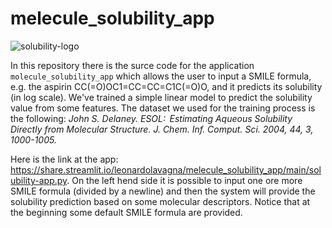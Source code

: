 # melecule_solubility_app
![solubility-logo](https://user-images.githubusercontent.com/91341004/166319326-a10e6703-a670-4445-bc0b-3aa9d3b01e5f.jpg)

In this repository there is the surce code for the application `molecule_solubility_app` which allows the user to input a SMILE formula, e.g. the aspirin  CC(=O)OC1=CC=CC=C1C(=O)O, and it predicts its solubility (in log scale). We've trained a simple linear model to predict the solubility value from some features. The dataset we used for the training process is the following: *John S. Delaney. ESOL:  Estimating Aqueous Solubility Directly from Molecular Structure. J. Chem. Inf. Comput. Sci. 2004, 44, 3, 1000-1005.*

Here is the link at the app: https://share.streamlit.io/leonardolavagna/melecule_solubility_app/main/solubility-app.py. On the left hend side it is possible to input one ore more SMILE formula (divided by a newline) and then the system will provide the solubility prediction based on some molecular descriptors. Notice that at the beginning some default SMILE formula are provided.
